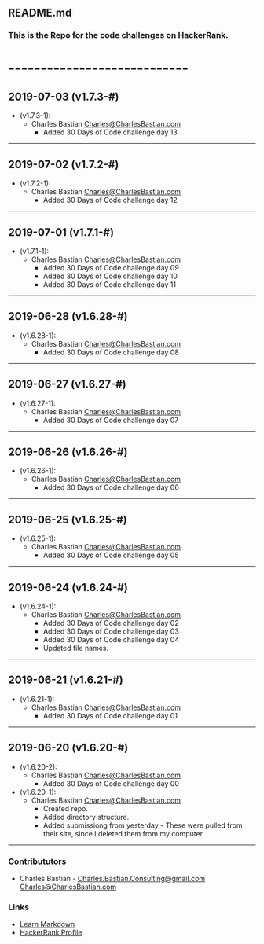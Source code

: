 ## README.md
### This is the Repo for the code challenges on HackerRank.
### 
# ----------------------------
## 2019-07-03 (v1.7.3-#)
- (v1.7.3-1):
    - Charles Bastian <Charles@CharlesBastian.com>
        - Added 30 Days of Code challenge day 13
---
## 2019-07-02 (v1.7.2-#)
- (v1.7.2-1):
    - Charles Bastian <Charles@CharlesBastian.com>
        - Added 30 Days of Code challenge day 12
---
## 2019-07-01 (v1.7.1-#)
- (v1.7.1-1):
    - Charles Bastian <Charles@CharlesBastian.com>
        - Added 30 Days of Code challenge day 09
        - Added 30 Days of Code challenge day 10
        - Added 30 Days of Code challenge day 11
---
## 2019-06-28 (v1.6.28-#)
- (v1.6.28-1):
    - Charles Bastian <Charles@CharlesBastian.com>
        - Added 30 Days of Code challenge day 08
---
## 2019-06-27 (v1.6.27-#)
- (v1.6.27-1):
    - Charles Bastian <Charles@CharlesBastian.com>
        - Added 30 Days of Code challenge day 07
---
## 2019-06-26 (v1.6.26-#)
- (v1.6.26-1):
    - Charles Bastian <Charles@CharlesBastian.com>
        - Added 30 Days of Code challenge day 06
---
## 2019-06-25 (v1.6.25-#)
- (v1.6.25-1):
    - Charles Bastian <Charles@CharlesBastian.com>
        - Added 30 Days of Code challenge day 05
---
## 2019-06-24 (v1.6.24-#)
- (v1.6.24-1):
    - Charles Bastian <Charles@CharlesBastian.com>
        - Added 30 Days of Code challenge day 02
        - Added 30 Days of Code challenge day 03
        - Added 30 Days of Code challenge day 04
        - Updated file names.
---
## 2019-06-21 (v1.6.21-#)
- (v1.6.21-1):
    - Charles Bastian <Charles@CharlesBastian.com>
        - Added 30 Days of Code challenge day 01
---
## 2019-06-20 (v1.6.20-#)
- (v1.6.20-2):
    - Charles Bastian <Charles@CharlesBastian.com>
        - Added 30 Days of Code challenge day 00
- (v1.6.20-1):
    - Charles Bastian <Charles@CharlesBastian.com>
        - Created repo.
        - Added directory structure.
        - Added submissiong from yesterday - These were pulled from their site, since I deleted them from my computer.
---

### Contribututors ###

* Charles Bastian - <Charles.Bastian.Consulting@gmail.com> <Charles@CharlesBastian.com>


### Links ###

* [Learn Markdown](https://bitbucket.org/tutorials/markdowndemo)
* [HackerRank Profile](https://www.hackerrank.com/cbastian313)